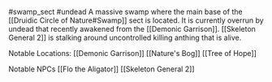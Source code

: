 #swamp_sect #undead 
A massive swamp where the main base of the [[Druidic Circle of Nature#Swamp]] sect  is located. It is currently overrun by undead that recently awakened from the [[Demonic Garrison]]. [[Skeleton General 2]] is stalking around uncontrolled killing anthing that is alive. 

Notable Locations:
[[Demonic Garrison]]
[[Nature's Bog]]
[[Tree of Hope]]

Notable NPCs
[[Flo the Aligator]]
[[Skeleton General 2]]